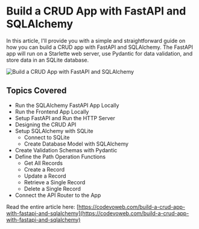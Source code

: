 # Build a CRUD App with FastAPI and SQLAlchemy

In this article, I'll provide you with a simple and straightforward guide on how you can build a CRUD app with FastAPI and SQLAlchemy. The FastAPI app will run on a Starlette web server, use Pydantic for data validation, and store data in an SQLite database.

![Build a CRUD App with FastAPI and SQLAlchemy](https://codevoweb.com/wp-content/uploads/2022/11/Build-a-CRUD-App-with-FastAPI-and-SQLAlchemy.png)

## Topics Covered

- Run the SQLAlchemy FastAPI App Locally
- Run the Frontend App Locally
- Setup FastAPI and Run the HTTP Server
- Designing the CRUD API
- Setup SQLAlchemy with SQLite
    - Connect to SQLite
    - Create Database Model with SQLAlchemy
- Create Validation Schemas with Pydantic
- Define the Path Operation Functions
    - Get All Records
    - Create a Record
    - Update a Record
    - Retrieve a Single Record
    - Delete a Single Record
- Connect the API Router to the App

Read the entire article here: [https://codevoweb.com/build-a-crud-app-with-fastapi-and-sqlalchemy](https://codevoweb.com/build-a-crud-app-with-fastapi-and-sqlalchemy)

